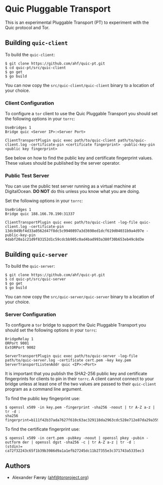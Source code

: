 # Quic Pluggable Transport

This is an experimental Pluggable Transport (PT)  to experiment with the
Quic protocol and Tor.

## Building `quic-client`

To build the `quic-client`:

    $ git clone https://github.com/ahf/quic-pt.git
    $ cd quic-pt/src/quic-client
    $ go get
    $ go build

You can now copy the `src/quic-client/quic-client` binary to a location
of your choice.

### Client Configuration

To configure a `tor` client to use the Quic Pluggable Transport you
should set the following options in your `torrc`:

    UseBridges 1
    Bridge quic <Server IP>:<Server Port>

    ClientTransportPlugin quic exec path/to/quic-client path/to/quic-client.log -certificate-pin <certificate fingerprint> -public-key-pin <public key fingerprint>

See below on how to find the public key and certificate fingerprint
values. These values should be published by the server operator.

### Public Test Server

You can use the public test server running as a virtual machine at
DigitalOcean. **DO NOT** do this unless you know what you are doing.

Set the following options in your `torrc`:

    UseBridges 1
    Bridge quic 188.166.70.190:31337

    ClientTransportPlugin quic exec path/to/quic-client -log-file quic-client.log -certificate-pin 13dc049bf4d33a0562d47f8dc5c9940897a3d3698ed1dcf619d04031b9a4d97e -public-key-pin 4dabf20a1c21d9f83152d1c59cdcbb905c0ad4bad993a380f30b653eb49c8d3e

## Building `quic-server`

To build the `quic-server`:

    $ git clone https://github.com/ahf/quic-pt.git
    $ cd quic-pt/src/quic-server
    $ go get
    $ go build

You can now copy the `src/quic-server/quic-server` binary to a location
of your choice.

### Server Configuration

To configure a `tor` bridge to support the Quic Pluggable Transport you
should set the following options in your `torrc`:

    BridgeRelay 1
    ORPort 9001
    ExtORPort 9002

    ServerTransportPlugin quic exec path/to/quic-server -log-file path/to/quic-server.log -certificate cert.pem -key key.pem
    ServerTransportListenAddr quic <IP>:<Port>

It is important that you publish the SHA2-256 public key and certificate
fingerprints for clients to pin in their `torrc`. A client cannot
connect to your bridge unless at least one of the two values are passed
to their `quic-client` program as a command line argument.

To find the public key fingerprint use:

    $ openssl x509 -in key.pem -fingerprint -sha256 -noout | tr A-Z a-z | tr -d :
    sha256 fingerprint=b111f42b37ada7627f610c63ac329118da2963cdc528e712e87da29a35988bb6

To find the certificate fingerprint use:

    $ openssl x509 -in cert.pem -pubkey -noout | openssl pkey -pubin -outform der | openssl dgst -sha256 -c | tr A-Z a-z | tr -d :
    (stdin)= ca72f32243c65f1b39b3986d9a1a1efb27245dc11b27355e3c371743a5335ec3

## Authors

- Alexander Færøy (<ahf@torproject.org>)
